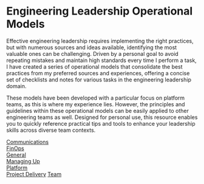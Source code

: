 # Engineering Leadership Operational Models
Effective engineering leadership requires implementing the right practices, but with numerous sources and ideas available, identifying the most valuable ones can be challenging. Driven by a personal goal to avoid repeating mistakes and maintain high standards every time I perform a task, I have created a series of operational models that consolidate the best practices from my preferred sources and experiences, offering a concise set of checklists and notes for various tasks in the engineering leadership domain.

These models have been developed with a particular focus on platform teams, as this is where my experience lies. However, the principles and guidelines within these operational models can be easily applied to other engineering teams as well. Designed for personal use, this resource enables you to quickly reference practical tips and tools to enhance your leadership skills across diverse team contexts.

[Communications](./communications)  
[FinOps](./finops/README.md)  
[General](general.md)  
[Managing Up](./managing_up)  
[Platform](./platform)  
[Project Delivery](./project_delivery)
[Team](./team)  



